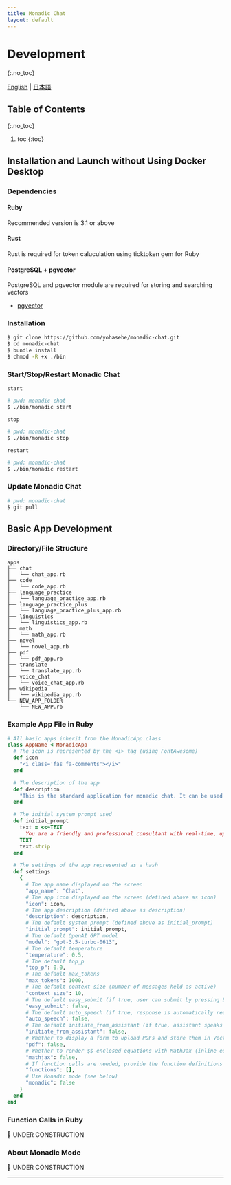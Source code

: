 ```yaml
---
title: Monadic Chat
layout: default
---
```


# Development
{:.no_toc}

[English](/monadic-chat/development) |
[日本語](/monadic-chat/development_ja)

## Table of Contents
{:.no_toc}

1. toc
{:toc}

## Installation and Launch without Using Docker Desktop

### Dependencies

#### Ruby

Recommended version is 3.1 or above

#### Rust

Rust is required for token caluculation using ticktoken gem for Ruby

#### PostgreSQL + pgvector

PostgreSQL and pgvector module are required for storing and searching vectors

- [pgvector](https://github.com/pgvector/pgvector)

### Installation

```bash
$ git clone https://github.com/yohasebe/monadic-chat.git
$ cd monadic-chat
$ bundle install
$ chmod -R +x ./bin
```

### Start/Stop/Restart Monadic Chat

`start`

```bash
# pwd: monadic-chat
$ ./bin/monadic start
```

`stop`

```bash
# pwd: monadic-chat
$ ./bin/monadic stop
```

`restart`

```bash
# pwd: monadic-chat
$ ./bin/monadic restart
```

### Update Monadic Chat

```bash
# pwd: monadic-chat
$ git pull
```

## Basic App Development

### Directory/File Structure

```text
apps
├── chat
│   └── chat_app.rb
├── code
│   └── code_app.rb
├── language_practice
│   └── language_practice_app.rb
├── language_practice_plus
│   └── language_practice_plus_app.rb
├── linguistics
│   └── linguistics_app.rb
├── math
│   └── math_app.rb
├── novel
│   └── novel_app.rb
├── pdf
│   └── pdf_app.rb
├── translate
│   └── translate_app.rb
├── voice_chat
│   └── voice_chat_app.rb
├── wikipedia
│   └── wikipedia_app.rb
└── NEW_APP_FOLDER
    └── NEW_APP.rb
```

### Example App File in Ruby

```ruby
# All basic apps inherit from the MonadicApp class
class AppName < MonadicApp
  # The icon is represented by the <i> tag (using FontAwesome)
  def icon
    "<i class='fas fa-comments'></i>"
  end

  # The description of the app
  def description
    "This is the standard application for monadic chat. It can be used in basically the same way as ChatGPT."
  end

  # The initial system prompt used
  def initial_prompt
    text = <<~TEXT
      You are a friendly and professional consultant with real-time, up-to-date information about almost anything. You are able to answer various types of questions, write computer program code, make decent suggestions, and give helpful advice in response to a prompt from the user. If the prompt is not clear enough, ask the user to rephrase it. Use the same language as the user and insert an emoji that you deem appropriate for the user's input at the beginning of your response.
    TEXT
    text.strip
  end

  # The settings of the app represented as a hash
  def settings
    {
      # The app name displayed on the screen
      "app_name": "Chat",
      # The app icon displayed on the screen (defined above as icon)
      "icon": icon,
      # The app description (defined above as description)
      "description": description,
      # The default system prompt (defined above as initial_prompt)
      "initial_prompt": initial_prompt,
      # The default OpenAI GPT model
      "model": "gpt-3.5-turbo-0613",
      # The default temperature
      "temperature": 0.5,
      # The default top_p
      "top_p": 0.0,
      # The default max_tokens
      "max_tokens": 1000,
      # The default context size (number of messages held as active)
      "context_size": 10,
      # The default easy_submit (if true, user can submit by pressing Enter)
      "easy_submit": false,
      # The default auto_speech (if true, response is automatically read out)
      "auto_speech": false,
      # The default initiate_from_assistant (if true, assistant speaks first)
      "initiate_from_assistant": false,
      # Whether to display a form to upload PDFs and store them in Vector DB
      "pdf": false,
      # Whether to render $$-enclosed equations with MathJax (inline equations are enclosed in $)
      "mathjax": false,
      # If function calls are needed, provide the function definitions (see below)
      "functions": [],
      # Use Monadic mode (see below)
      "monadic": false
    }
  end
end
```

### Function Calls in Ruby

🚧 UNDER CONSTRUCTION


### About Monadic Mode

🚧 UNDER CONSTRUCTION

<script src="https://cdn.jsdelivr.net/npm/jquery@3.5.0/dist/jquery.min.js"></script>
<script src="https://cdn.jsdelivr.net/npm/lightbox2@2.11.3/src/js/lightbox.js"></script>

---

<script>
  function copyToClipBoard(id){
    var copyText =  document.getElementById(id).innerText;
    document.addEventListener('copy', function(e) {
        e.clipboardData.setData('text/plain', copyText);
        e.preventDefault();
      }, true);
    document.execCommand('copy');
    alert('copied');
  }
</script>

